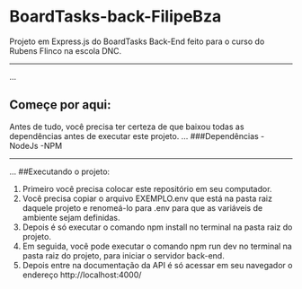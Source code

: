 # BoardTasks-back-FilipeBza
Projeto em Express.js do BoardTasks Back-End feito para o curso do Rubens Flinco na escola DNC.

------------------------------------------------------------------------------------------------------------

...
## Começe por aqui:
Antes de tudo, você precisa ter certeza de que baixou todas as dependências antes de executar este projeto.
...
###Dependências
-NodeJs
-NPM

------------------------------------------------------------------------------------------------------------

...
##Executando o projeto:
1) Primeiro você precisa colocar este repositório em seu computador.
2) Você precisa copiar o arquivo EXEMPLO.env que está na pasta raiz daquele projeto e renomeá-lo para .env  para que as variáveis de ambiente sejam definidas.
3) Depois é só executar o comando npm install no terminal na pasta raiz do projeto.
4) Em seguida, você pode executar o comando npm run dev no terminal na pasta raiz do projeto, para iniciar o servidor back-end.
5) Depois entre na documentação da API é só acessar em seu navegador o endereço http://localhost:4000/